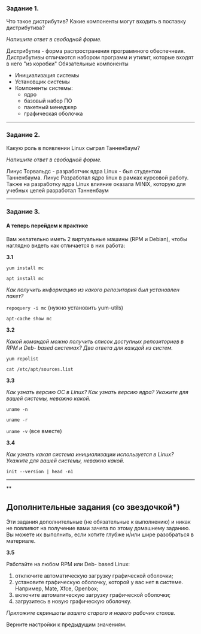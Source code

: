 ### Задание 1.

Что такое дистрибутив? Какие компоненты могут входить в поставку дистрибутива?

*Напишите ответ в свободной форме.*

Дистрибутив - форма распространения программного обеспечнеия.
Дистрибутивы отличаются набором программ и утилит, которые входят в него "из коробки"
Обязательные компоненты
- Инициализация системы
- Установщик системы
- Компоненты системы:
	- ядро
	- базовый набор ПО
	- пакетный менеджер
	- графическая оболочка


---

### Задание 2.

Какую роль в появлении Linux сыграл Танненбаум?

*Напишите ответ в свободной форме.*

Линус Торвальдс - разработчик ядра Linux - был студентом Танненбаума.
Линус Разработал ядро linux в рамках курсовой работу.
Также на разработку ядра Linux влияние оказала MINIX, которую для учебных целей разработал Танненбаум


---

### Задание 3.


#### А теперь перейдем к практике

Вам желательно иметь 2 виртуальные машины (RPM и Debian), чтобы наглядно видеть как отличается в них работа:

**3.1**

`yum install mc`

`apt install mc`

*Как получить информацию из какого репозитория был установлен пакет?*

`repoquery -i mc` (нужно установить yum-utils)

`apt-cache show mc`

**3.2**

*Какой командой можно получить список доступных репозиториев в RPM и Deb- based системах? Два ответа для каждой из систем.*

`yum repolist`

`cat /etc/apt/sources.list`

**3.3**

*Как узнать версию ОС в Linux? Как узнать версию ядра? Укажите для вашей системы, неважно какой.*

`uname -n`

`uname -r`

`uname -v` (все вместе)


**3.4**

*Как узнать какая система инициализации используется в Linux? Укажите для вашей системы, неважно какой.*

`init --version | head -n1`

---

**

## Дополнительные задания (со звездочкой*)
Эти задания дополнительные (не обязательные к выполнению) и никак не повлияют на получение вами зачета по этому домашнему заданию. Вы можете их выполнить, если хотите глубже и/или шире разобраться в материале.

**3.5**

Работайте на любом RPM или Deb- based Linux:

1) отключите автоматическую загрузку графической оболочки;
2) установите графическую оболочку, которой у вас нет в системе. Например, Mate, Xfce, Openbox;
3) включите автоматическую загрузку графической оболочки;
4) загрузитесь в новую графическую оболочку.

*Приложите скриншоты вашего старого и нового рабочих столов.*

Верните настройки к предыдущим значениям.
